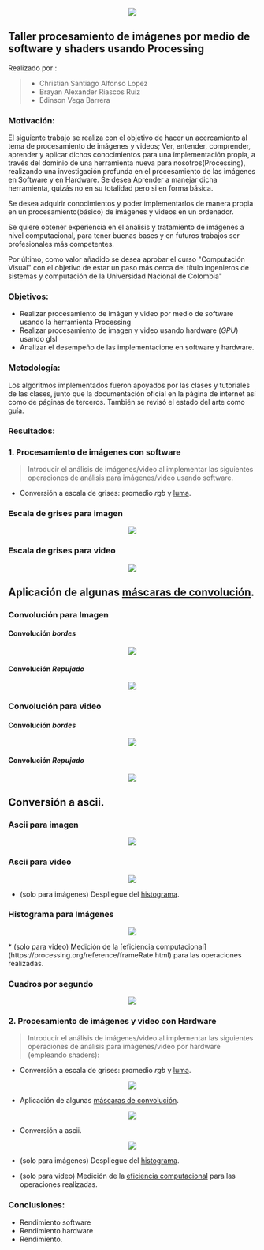 <p align="center">  <img src="https://minas.medellin.unal.edu.co/proyectos/estudiocarga-amva/images/imagenes/10.jpg"> </p>

## Taller procesamiento de imágenes por medio de software y shaders usando Processing

Realizado por : 
> * Christian Santiago Alfonso Lopez
> * Brayan Alexander Riascos Ruíz
> * Edinson Vega Barrera

### Motivación: 
  El siguiente trabajo se realiza con el objetivo de hacer un acercamiento al tema de procesamiento de imágenes y videos; Ver, entender, comprender, aprender y aplicar dichos conocimientos para una implementación propia, a través del dominio de una herramienta nueva para nosotros(Processing), realizando una investigación profunda en el procesamiento de las imágenes en Software y en Hardware. Se desea Aprender a manejar dicha herramienta, quizás no en su totalidad pero si en forma básica.

Se desea adquirir conocimientos y poder implementarlos de manera propia en un procesamiento(básico) de imágenes y videos en un ordenador.

Se quiere obtener experiencia en el análisis y tratamiento de imágenes a nivel computacional, para tener buenas bases y en futuros trabajos ser profesionales más competentes.

Por último, como valor añadido se desea aprobar el curso "Computación Visual" con el objetivo de estar un paso más cerca del título ingenieros de sistemas y computación de la Universidad Nacional de Colombia"

### Objetivos: 
 * Realizar procesamiento de imágen y video por medio de software usando la herramienta Processing
 * Realizar procesamiento de imagen y video usando hardware (_GPU_)  usando glsl
 * Analizar el desempeño de las implementacione en software y hardware. 

### Metodología: 
  Los algoritmos implementados fueron apoyados por las clases y tutoriales de las clases, junto que la documentación oficial en la página de internet así como de páginas de terceros. También se revisó el estado del arte como guía.
  
### Resultados:

### 1. Procesamiento de imágenes con software 

> Introducir el análisis de imágenes/video al implementar las siguientes operaciones de análisis para imágenes/video usando software.

* Conversión a escala de grises: promedio _rgb_ y [luma](https://en.wikipedia.org/wiki/HSL_and_HSV#Disadvantages).
### Escala de grises para imagen

<p align="center">  <img src="https://github.com/csalfonsol/C.Visual_2020-l/blob/master/images/1.png"> </p>

### Escala de grises para video

<p align="center">  <img src="https://github.com/csalfonsol/C.Visual_2020-l/blob/master/images/6.gif" loop=infinite> </p>

## Aplicación de algunas [máscaras de convolución](https://en.wikipedia.org/wiki/Kernel_(image_processing)).

### Convolución para Imagen
#### Convolución *bordes*
<p align="center">  <img src="https://github.com/csalfonsol/C.Visual_2020-l/blob/master/images/2.png"> </p>

#### Convolución *Repujado*
<p align="center">  <img src="https://github.com/csalfonsol/C.Visual_2020-l/blob/master/images/3.png"> </p>

### Convolución para video
#### Convolución *bordes*
<p align="center">  <img src="https://github.com/csalfonsol/C.Visual_2020-l/blob/master/images/5.gif"> </p>

#### Convolución *Repujado*
<p align="center">  <img src="https://github.com/csalfonsol/C.Visual_2020-l/blob/master/images/7.gif"> </p>

## Conversión a ascii.

### Ascii para imagen

<p align="center">  <img src="https://github.com/csalfonsol/C.Visual_2020-l/blob/master/images/4.png"> </p>

### Ascii para video

<p align="center">  <img src="https://github.com/csalfonsol/C.Visual_2020-l/blob/master/images/8.gif"> </p>

* (solo para imágenes) Despliegue del [histograma](https://en.wikipedia.org/wiki/Image_histogram).

### Histograma para Imágenes

<p align="center">  <img src="https://github.com/csalfonsol/C.Visual_2020-l/blob/master/images/10.png"> </p>
* (solo para video) Medición de la [eficiencia computacional](https://processing.org/reference/frameRate.html) para las operaciones realizadas.

 ### Cuadros por segundo

<p align="center">  <img src="https://github.com/csalfonsol/C.Visual_2020-l/blob/master/images/11.gif"> </p>

### 2. Procesamiento de imágenes y video con Hardware

> Introducir el análisis de imágenes/video al implementar las siguientes operaciones de análisis para imágenes/video por hardware (empleando shaders):

* Conversión a escala de grises: promedio _rgb_ y [luma](https://en.wikipedia.org/wiki/HSL_and_HSV#Disadvantages).

<p align="center">  <img src="https://github.com/csalfonsol/C.Visual_2020-l/blob/master/images/11.png"> </p>

* Aplicación de algunas [máscaras de convolución](https://en.wikipedia.org/wiki/Kernel_(image_processing)).
<p align="center">  <img src="https://github.com/csalfonsol/C.Visual_2020-l/blob/master/images/3.png"> </p>

* Conversión a ascii.
<p align="center">  <img src="https://github.com/csalfonsol/C.Visual_2020-l/blob/master/images/3.png"> </p>

* (solo para imágenes) Despliegue del [histograma](https://en.wikipedia.org/wiki/Image_histogram).

* (solo para video) Medición de la [eficiencia computacional](https://processing.org/reference/frameRate.html) para las operaciones realizadas.

### Conclusiones: 

- Rendimiento software
- Rendimiento hardware 
- Rendimiento. 

